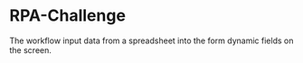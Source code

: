 # RPA-Challenge
The workflow input data from a spreadsheet into the form dynamic fields on the screen.
